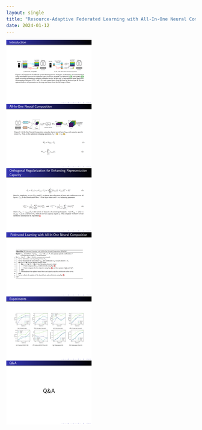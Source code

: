 ```yaml
---
layout: single
title: "Resource-Adaptive Federated Learning with All-In-One Neural Composition(NeurIPS 2022)"
date: 2024-01-12
---
```


![6-0](/assets/images/7-0.png)